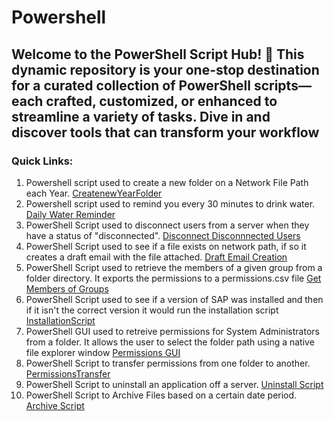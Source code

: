 # Powershell

## Welcome to the PowerShell Script Hub! 🚀 This dynamic repository is your one-stop destination for a curated collection of PowerShell scripts—each crafted, customized, or enhanced to streamline a variety of tasks. Dive in and discover tools that can transform your workflow

### Quick Links:

1. Powershell script used to create a new folder on a Network File Path each Year. [CreatenewYearFolder](https://github.com/JohnnytheShark/Powershell/blob/main/CreateNewYearFilePath.ps1)
2. Powershell script used to remind you every 30 minutes to drink water. [Daily Water Reminder](https://github.com/JohnnytheShark/Powershell/blob/main/DailyWaterReminder.ps1)
3. PowerShell Script used to disconnect users from a server when they have a status of "disconnected". [Disconnect Disconnnected Users](https://github.com/JohnnytheShark/Powershell/blob/main/DisconnectDisconnectedUsers.ps1)
4. PowerShell Script used to see if a file exists on network path, if so it creates a draft email with the file attached. [Draft Email Creation](https://github.com/JohnnytheShark/Powershell/blob/main/DraftEmailCreation.ps1)
5. PowerShell Script used to retrieve the members of a given group from a folder directory. It exports the permissions to a permissions.csv file [Get Members of Groups](https://github.com/JohnnytheShark/Powershell/blob/main/Get-MembersOfGroup.ps1)
6. PowerShell Script used to see if a version of SAP was installed and then if it isn't the correct version it would run the installation script [InstallationScript](https://github.com/JohnnytheShark/Powershell/blob/main/InstallationScript.ps1)
7. PowerShell GUI used to retreive permissions for System Administrators from a folder. It allows the user to select the folder path using a native file explorer window [Permissions GUI](https://github.com/JohnnytheShark/Powershell/blob/main/PermissionsGUI.ps1)
8. PowerShell Script to transfer permissions from one folder to another. [PermissionsTransfer](https://github.com/JohnnytheShark/Powershell/blob/main/PermissionsTransfer.ps1)
9. PowerShell Script to uninstall an application off a server. [Uninstall Script](https://github.com/JohnnytheShark/Powershell/blob/main/UninstallationScript.ps1)
10. PowerShell Script to Archive Files based on a certain date period. [Archive Script](https://github.com/JohnnytheShark/Powershell/blob/main/ArchiveFiles.ps1)
    
